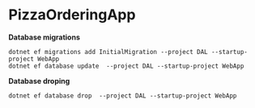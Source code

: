 # PizzaOrderingApp


**Database migrations**

~~~
dotnet ef migrations add InitialMigration --project DAL --startup-project WebApp
dotnet ef database update  --project DAL --startup-project WebApp
~~~

**Database droping**

~~~
dotnet ef database drop  --project DAL --startup-project WebApp
~~~

